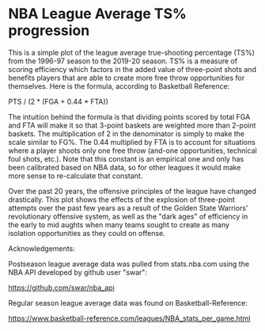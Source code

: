 # NBA League Average TS% progression

This is a simple plot of the league average true-shooting percentage (TS%) from the 1996-97 season to the 2019-20 season. TS% is a measure of scoring efficiency which factors in the added value of three-point shots and benefits players that are able to create more free throw 
opportunities for themselves. Here is the formula, according to Basketball Reference: 

PTS / (2 * (FGA + 0.44 * FTA))

The intuition behind the formula is that dividing points scored by total FGA and FTA will make it so that 3-point baskets are weighted more than 2-point baskets. The multiplication of 2 in the denominator is simply to make the scale similar to FG%. The 0.44 multiplied by FTA is to account for situations where a player shoots only one free throw (and-one opportunities, technical foul shots, etc.). Note that this constant is an empirical one and only has been calibrated based on NBA data, so for other leagues it would make more sense to re-calculate that constant.

Over the past 20 years, the offensive principles of the league have changed drastically. This plot shows the effects
of the explosion of three-point attempts over the past few years as a result of the Golden State Warriors' revolutionary
offensive system, as well as the "dark ages" of efficiency in the early to mid aughts when many teams sought to create
as many isolation opportunities as they could on offense.





Acknowledgements: 

Postseason league average data was pulled from stats.nba.com using the NBA API developed by github user "swar": 

https://github.com/swar/nba_api


Regular season league average data was found on Basketball-Reference: 

https://www.basketball-reference.com/leagues/NBA_stats_per_game.html

